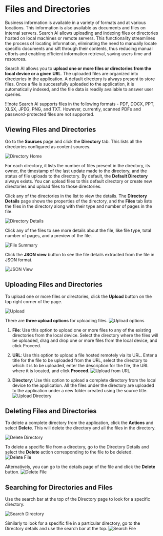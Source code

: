 # Files and Directories

Business information is available in a variety of formats and at various locations. This information is also available as documents and files on internal servers. Search AI allows uploading and indexing files or directories hosted on local machines or remote servers. This functionality streamlines the process of locating information, eliminating the need to manually locate specific documents and sift through their contents, thus reducing manual efforts and enabling efficient information retrieval, saving users time and resources.

Search AI allows you to **upload one or more files or directories from the local device or a given URL**. The uploaded files are organized into directories in the application. A default directory is always present to store files. Once a file is successfully uploaded to the application, it is automatically indexed, and the file data is readily available to answer user queries.

!!!note
    Search AI supports files in the following formats - PDF, DOCX, PPT, XLSX, JPEG, PNG, and TXT. However, currently, scanned PDFs and password-protected files are not supported.  

## Viewing Files and Directories

Go to the **Sources** page and click the **Directory** tab. This lists all the directories configured as content sources.

![Directory Home](../images/directory/directory-home.png "directory home")

For each directory, it lists the number of files present in the directory, its owner, the timestamp of the last update made to the directory, and the status of file uploads to the directory. By default, the **Default Directory** always exists. You can upload files to this default directory or create new directories and upload files to those directories. 

Click any of the directories in the list to view the details. The **Directory Details** page shows the properties of the directory, and the **Files** tab lists the files in the directory along with their type and number of pages in the file. 

![Directory Details](../images/directory/directory-details.png "Directory Details")

Click any of the files to see more details about the file, like file type, total number of pages, and a preview of the file. 

![File Summary](../images/directory/file-summary.png "File Summary")

Click the **JSON view** button to see the file details extracted from the file in JSON format.

![JSON View](../images/directory/file-json-view.png "JSON View")

## Uploading Files and Directories

To upload one or more files or directories, click the **Upload** button on the top right corner of the page.

![Upload](../images/directory/upload-file.png "upload")

There are **three upload options** for uploading files.
![Upload options](../images/directory/new-upload.png "upload options")

1. **File**: Use this option to upload one or more files to any of the existing directories from the local device. Select the directory where the files will be uploaded, drag and drop one or more files from the local device, and click Proceed.
2. **URL**: Use this option to upload a file hosted remotely via its URL. Enter a title for the file to be uploaded from the URL, select the directory to which it is to be uploaded, enter the description for the file, the URL where it is located, and click **Proceed**. 
![Upload from URL](../images/directory/upload-from-URL.png "Upload from URL")

3. **Directory**: Use this option to upload a complete directory from the local device to the application. All the files under the directory are uploaded to the application under a new folder created using the source title.
![Upload Directory](../images/directory/upload-directory.png "Upload Directory")
  
## Deleting Files and Directories

To delete a complete directory from the application, click the **Actions** and select **Delete**. This will delete the directory and all the files in the directory.

![Delete Directory](../images/directory/delete-directory.png "Delete Directory")

To delete a specific file from a directory, go to the Directory Details and select the **Delete** action corresponding to the file to be deleted.
![Delete File](../images/directory/file-delete.png "Delete File")

Alternatively, you can go to the details page of the file and click the **Delete** button.
![Delete File](../images/directory/file-delete-detailspage.png "Delete File")

## Searching for Directories and Files

Use the search bar at the top of the Directory page to look for a specific directory.

![Search Directory](../images/directory/search-directory.png "Search Directory")

Similarly to look for a specific file in a particular directory, go to the Directory details and use the search bar at the top.
![Search File](../images/directory/search-file.png "Search File")
